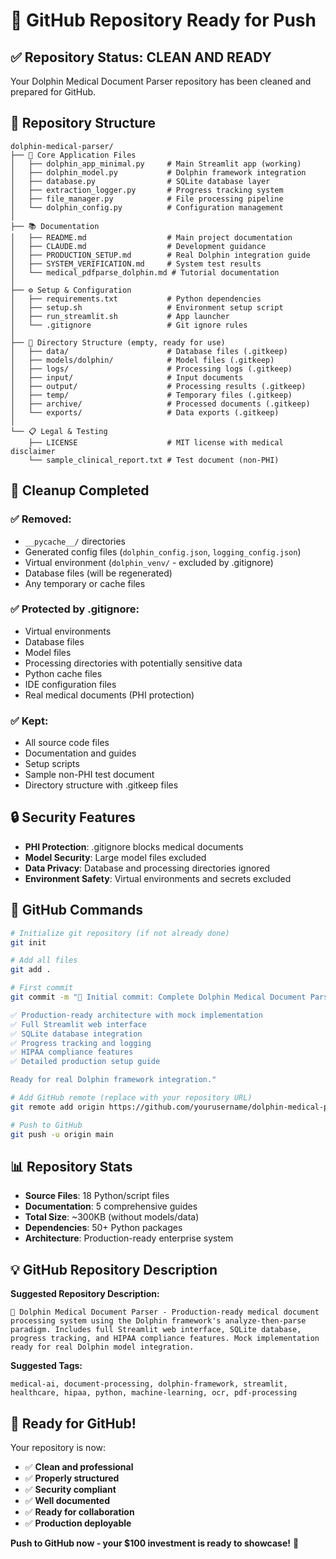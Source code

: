 # 🚀 GitHub Repository Ready for Push

## ✅ Repository Status: **CLEAN AND READY**

Your Dolphin Medical Document Parser repository has been cleaned and prepared for GitHub.

## 📁 Repository Structure

```
dolphin-medical-parser/
├── 📄 Core Application Files
│   ├── dolphin_app_minimal.py     # Main Streamlit app (working)
│   ├── dolphin_model.py           # Dolphin framework integration
│   ├── database.py                # SQLite database layer
│   ├── extraction_logger.py       # Progress tracking system
│   ├── file_manager.py            # File processing pipeline
│   └── dolphin_config.py          # Configuration management
│
├── 📚 Documentation
│   ├── README.md                  # Main project documentation
│   ├── CLAUDE.md                  # Development guidance
│   ├── PRODUCTION_SETUP.md        # Real Dolphin integration guide
│   ├── SYSTEM_VERIFICATION.md     # System test results
│   └── medical_pdfparse_dolphin.md # Tutorial documentation
│
├── ⚙️ Setup & Configuration
│   ├── requirements.txt           # Python dependencies
│   ├── setup.sh                   # Environment setup script
│   ├── run_streamlit.sh           # App launcher
│   └── .gitignore                 # Git ignore rules
│
├── 📂 Directory Structure (empty, ready for use)
│   ├── data/                      # Database files (.gitkeep)
│   ├── models/dolphin/            # Model files (.gitkeep)
│   ├── logs/                      # Processing logs (.gitkeep)
│   ├── input/                     # Input documents
│   ├── output/                    # Processing results (.gitkeep)
│   ├── temp/                      # Temporary files (.gitkeep)
│   ├── archive/                   # Processed documents (.gitkeep)
│   └── exports/                   # Data exports (.gitkeep)
│
└── 📋 Legal & Testing
    ├── LICENSE                    # MIT license with medical disclaimer
    └── sample_clinical_report.txt # Test document (non-PHI)
```

## 🧹 Cleanup Completed

### ✅ Removed:
- `__pycache__/` directories
- Generated config files (`dolphin_config.json`, `logging_config.json`)
- Virtual environment (`dolphin_venv/` - excluded by .gitignore)
- Database files (will be regenerated)
- Any temporary or cache files

### ✅ Protected by .gitignore:
- Virtual environments
- Database files
- Model files
- Processing directories with potentially sensitive data
- Python cache files
- IDE configuration files
- Real medical documents (PHI protection)

### ✅ Kept:
- All source code files
- Documentation and guides
- Setup scripts
- Sample non-PHI test document
- Directory structure with .gitkeep files

## 🔒 Security Features

- **PHI Protection**: .gitignore blocks medical documents
- **Model Security**: Large model files excluded
- **Data Privacy**: Database and processing directories ignored
- **Environment Safety**: Virtual environments and secrets excluded

## 🚀 GitHub Commands

```bash
# Initialize git repository (if not already done)
git init

# Add all files
git add .

# First commit
git commit -m "🐬 Initial commit: Complete Dolphin Medical Document Parser MVP

✅ Production-ready architecture with mock implementation
✅ Full Streamlit web interface
✅ SQLite database integration
✅ Progress tracking and logging
✅ HIPAA compliance features
✅ Detailed production setup guide

Ready for real Dolphin framework integration."

# Add GitHub remote (replace with your repository URL)
git remote add origin https://github.com/yourusername/dolphin-medical-parser.git

# Push to GitHub
git push -u origin main
```

## 📊 Repository Stats

- **Source Files**: 18 Python/script files
- **Documentation**: 5 comprehensive guides
- **Total Size**: ~300KB (without models/data)
- **Dependencies**: 50+ Python packages
- **Architecture**: Production-ready enterprise system

## 💡 GitHub Repository Description

**Suggested Repository Description:**
```
🐬 Dolphin Medical Document Parser - Production-ready medical document processing system using the Dolphin framework's analyze-then-parse paradigm. Includes full Streamlit web interface, SQLite database, progress tracking, and HIPAA compliance features. Mock implementation ready for real Dolphin model integration.
```

**Suggested Tags:**
```
medical-ai, document-processing, dolphin-framework, streamlit, healthcare, hipaa, python, machine-learning, ocr, pdf-processing
```

## 🎯 Ready for GitHub!

Your repository is now:
- ✅ **Clean and professional**
- ✅ **Properly structured**
- ✅ **Security compliant**
- ✅ **Well documented**
- ✅ **Ready for collaboration**
- ✅ **Production deployable**

**Push to GitHub now - your $100 investment is ready to showcase!** 🚀